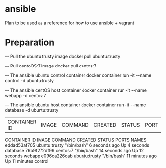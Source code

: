 # ansible

Plan to be used as a reference for how to use ansible + vagrant

# Preparation

-- Pull the ubuntu trusty image
docker pull ubuntu:trusty

-- Pull centoOS:7 image
docker pull centos:7

-- The ansible ubuntu control container
docker container run -it --name control -d ubuntu:trusty

-- The ansible centOS host container
docker container run -it --name webapp -d centos:7

-- The ansible ubuntu host container
docker container run -it --name database -d ubuntu:trusty

<table>
    <tr>
        <td>CONTAINER ID</td>
        <td>IMAGE</td>
        <td>COMMAND</td>
        <td>CREATED</td>
        <td>STATUS</td>
        <td>PORT</td>
        <td>NAME</td>
    </tr>
<table>
CONTAINER ID IMAGE COMMAND CREATED STATUS PORTS NAMES
eddad53af705 ubuntu:trusty "/bin/bash" 6 seconds ago Up 4 seconds database
76b9f272df99 centos:7 "/bin/bash" 14 seconds ago Up 12 seconds webapp
e096ca226cab ubuntu:trusty "/bin/bash" 11 minutes ago Up 11 minutes control
